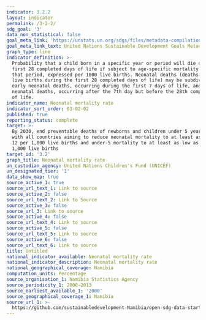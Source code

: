 ```yaml
---
indicator: 3.2.2
layout: indicator
permalink: /3-2-2/
sdg_goal: '3'
data_non_statistical: false
goal_meta_link: 'https://unstats.un.org/sdgs/files/metadata-compilation/Metadata-Goal-3.pdf'
goal_meta_link_text: United Nations Sustainable Development Goals Metadata (PDF 225 KB)
graph_type: line
indicator_definition: >-
  Probability that a child born in a specific year or period will die during the
  first 28 completed days of life if subject to age-specific mortality rates of
  that period, expressed per 1000 live births. Neonatal deaths (deaths among
  live births during the first 28 completed days of life) may be subdivided into
  early neonatal deaths, occurring during the first 7 days of life, and late
  neonatal deaths, occurring after the 7th day but before the 28th completed day
  of life.
indicator_name: Neonatal mortality rate
indicator_sort_order: 03-02-02
published: true
reporting_status: complete
target: >-
  By 2030, end preventable deaths of newborns and children under 5 years of age,
  with all countries aiming to reduce neonatal mortality to at least as low as
  12 per 1,000 live births and under-5 mortality to at least as low as 25 per
  1,000 live births
target_id: '3.2'
graph_title: Neonatal mortality rate
un_custodian_agency: United Nations Children's Fund (UNICEF)
un_designated_tier: '1'
data_show_map: true
source_active_1: true
source_url_text_1: Link to source
source_active_2: false
source_url_text_2: Link to Source
source_active_3: false
source_url_3: Link to source
source_active_4: false
source_url_text_4: Link to source
source_active_5: false
source_url_text_5: Link to source
source_active_6: false
source_url_text_6: Link to source
title: Untitled
national_indicator_available: Neonatal mortality rate
national_indicator_description: Neonatal mortality rate
national_geographical_coverage: Namibia
computation_units: Percentage
source_organisation_1: Namibia Statistics Agency
source_periodicity_1: 2000-2013
source_earliest_available_1: '2000'
source_geographical_coverage_1: Namibia
source_url_1: >-
  https://github.com/sustainabledevelopment-Namibia/open-sdg-data-starter/blob/develop/data/indicator_3-2-2.csv
---
```


